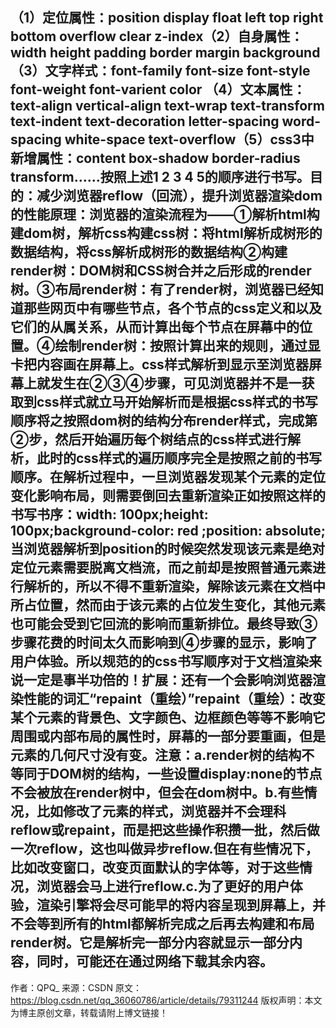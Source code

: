（1）定位属性：position  display  float  left  top  right  bottom   overflow  clear   z-index（2）自身属性：width  height  padding  border  margin   background（3）文字样式：font-family   font-size   font-style   font-weight   font-varient   color   （4）文本属性：text-align   vertical-align   text-wrap   text-transform   text-indent    text-decoration   letter-spacing    word-spacing    white-space   text-overflow（5）css3中新增属性：content   box-shadow   border-radius  transform……按照上述1 2 3 4 5的顺序进行书写。目的：减少浏览器reflow（回流），提升浏览器渲染dom的性能原理：浏览器的渲染流程为——①解析html构建dom树，解析css构建css树：将html解析成树形的数据结构，将css解析成树形的数据结构②构建render树：DOM树和CSS树合并之后形成的render树。③布局render树：有了render树，浏览器已经知道那些网页中有哪些节点，各个节点的css定义和以及它们的从属关系，从而计算出每个节点在屏幕中的位置。④绘制render树：按照计算出来的规则，通过显卡把内容画在屏幕上。css样式解析到显示至浏览器屏幕上就发生在②③④步骤，可见浏览器并不是一获取到css样式就立马开始解析而是根据css样式的书写顺序将之按照dom树的结构分布render样式，完成第②步，然后开始遍历每个树结点的css样式进行解析，此时的css样式的遍历顺序完全是按照之前的书写顺序。在解析过程中，一旦浏览器发现某个元素的定位变化影响布局，则需要倒回去重新渲染正如按照这样的书写书序：width: 100px;height: 100px;background-color: red ;position: absolute;当浏览器解析到position的时候突然发现该元素是绝对定位元素需要脱离文档流，而之前却是按照普通元素进行解析的，所以不得不重新渲染，解除该元素在文档中所占位置，然而由于该元素的占位发生变化，其他元素也可能会受到它回流的影响而重新排位。最终导致③步骤花费的时间太久而影响到④步骤的显示，影响了用户体验。所以规范的的css书写顺序对于文档渲染来说一定是事半功倍的！扩展：还有一个会影响浏览器渲染性能的词汇“repaint（重绘）”repaint（重绘）：改变某个元素的背景色、文字颜色、边框颜色等等不影响它周围或内部布局的属性时，屏幕的一部分要重画，但是元素的几何尺寸没有变。注意：a.render树的结构不等同于DOM树的结构，一些设置display:none的节点不会被放在render树中，但会在dom树中。b.有些情况，比如修改了元素的样式，浏览器并不会理科reflow或repaint，而是把这些操作积攒一批，然后做一次reflow，这也叫做异步reflow.但在有些情况下，比如改变窗口，改变页面默认的字体等，对于这些情况，浏览器会马上进行reflow.c.为了更好的用户体验，渲染引擎将会尽可能早的将内容呈现到屏幕上，并不会等到所有的html都解析完成之后再去构建和布局render树。它是解析完一部分内容就显示一部分内容，同时，可能还在通过网络下载其余内容。
--------------------- 
作者：QPQ_ 
来源：CSDN 
原文：https://blog.csdn.net/qq_36060786/article/details/79311244 
版权声明：本文为博主原创文章，转载请附上博文链接！

